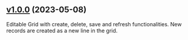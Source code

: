 ## [v1.0.0]( https://github.com/BeverCRM/PCF-EditableTable/releases/tag/v1.0.0) (2023-05-08)

Editable Grid with create, delete, save and refresh functionalities. New records are created as a new line in the grid.
